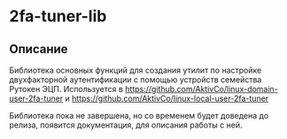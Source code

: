 # 2fa-tuner-lib
## Описание
Библиотека основных функций для создания утилит по настройке двухфакторной аутентификации с помощью устройств семейства Рутокен ЭЦП. 
Используется в https://github.com/AktivCo/linux-domain-user-2fa-tuner и https://github.com/AktivCo/linux-local-user-2fa-tuner 

Библиотека пока не завершена, но со временем будет доведена до релиза, появится документация, для описания работы с ней.
